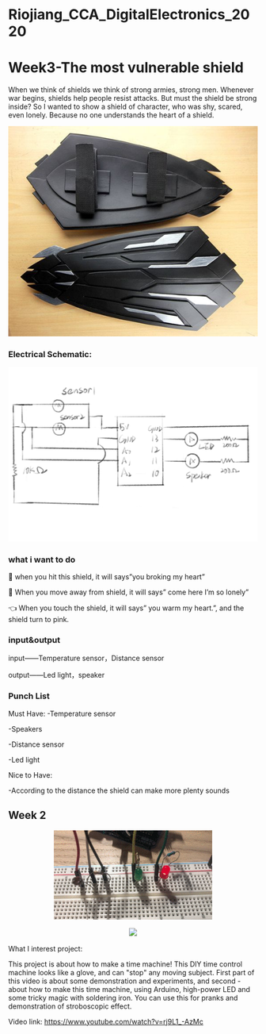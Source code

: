 # Riojiang_CCA_DigitalElectronics_2020


# Week3-The most vulnerable shield 

When we think of shields we think of strong armies, strong men. Whenever war begins, shields help people resist attacks. But must the shield be strong inside?
So I wanted to show a shield of character, who was shy, scared, even lonely. Because no one understands the heart of a shield.

<p align="center">
</p >
<img src = "./week3/shield.jpg">


### Electrical Schematic:

<p align="center">
</p >
<img src = "./week3/circuit%20diagram.jpeg">



### what i want to do  

🔪 when you hit this shield, it will says”you broking my heart”

📏 When you move away from shield, it will says” come here I’m so lonely”

👈 When you touch the shield, it will says” you warm my heart.”, and the shield turn to pink.


### input&output
input——Temperature sensor，Distance sensor

output——Led light，speaker


### Punch List
Must Have: 
-Temperature sensor

-Speakers

-Distance sensor

-Led light

Nice to Have:

-According to the distance the shield can make more plenty sounds


## Week 2

<p align="center">
<img src = "./week2/LDR%20control/IMG_6103.gif">
</p >

<p align="center">
<img src = "./week2/traffic_light/traffic%20light%20.gif">
</p >


 What I interest project:   
   
   This project is about how to make a time machine! This DIY time control machine looks like a glove, and can "stop" any moving subject. First part of this video is about some demonstration and experiments, and second - about how to make this time machine, using Arduino, high-power LED and some tricky magic with soldering iron. You can use this for pranks and demonstration of stroboscopic effect. 

Video link: https://www.youtube.com/watch?v=rj9L1_-AzMc
